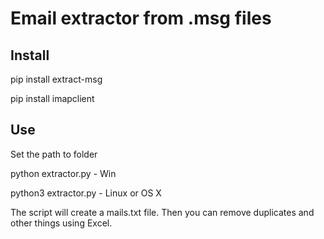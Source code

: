 # Email extractor from .msg files

## Install
pip install extract-msg

pip install imapclient

## Use
Set the path to folder

python extractor.py - Win

python3 extractor.py - Linux or OS X


The script will create a mails.txt file. Then you can remove duplicates and other things using Excel.